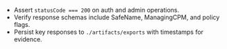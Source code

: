- Assert `statusCode === 200` on auth and admin operations.
- Verify response schemas include SafeName, ManagingCPM, and policy flags.
- Persist key responses to `./artifacts/exports` with timestamps for evidence.
